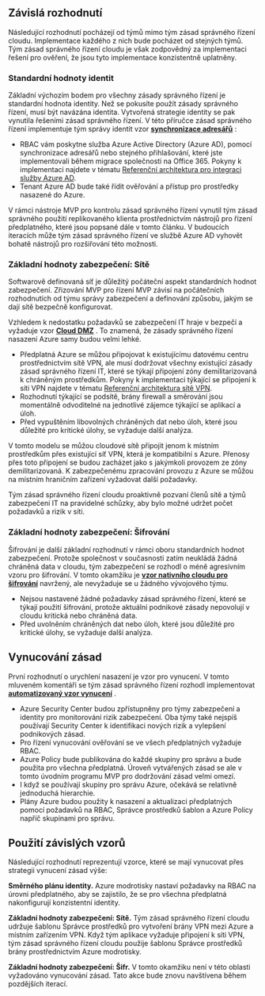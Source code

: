 <!-- TEMPLATE FILE - DO NOT ADD METADATA -->
<!-- markdownlint-disable MD002 MD041 -->

## <a name="dependent-decisions"></a>Závislá rozhodnutí

Následující rozhodnutí pocházejí od týmů mimo tým zásad správného řízení cloudu. Implementace každého z nich bude pocházet od stejných týmů. Tým zásad správného řízení cloudu je však zodpovědný za implementaci řešení pro ověření, že jsou tyto implementace konzistentně uplatněny.

### <a name="identity-baseline"></a>Standardní hodnoty identit

Základní výchozím bodem pro všechny zásady správného řízení je standardní hodnota identity. Než se pokusíte použít zásady správného řízení, musí být navázána identita. Vytvořená strategie identity se pak vynutila řešeními zásad správného řízení.
V této příručce zásad správného řízení implementuje tým správy identit vzor **[synchronizace adresářů](../../../../decision-guides/identity/index.md#directory-synchronization)** :

- RBAC vám poskytne služba Azure Active Directory (Azure AD), pomocí synchronizace adresářů nebo stejného přihlašování, které jste implementovali během migrace společnosti na Office 365. Pokyny k implementaci najdete v tématu [Referenční architektura pro integraci služby Azure AD](https://docs.microsoft.com/azure/architecture/reference-architectures/identity/azure-ad).
- Tenant Azure AD bude také řídit ověřování a přístup pro prostředky nasazené do Azure.

V rámci nástroje MVP pro kontrolu zásad správného řízení vynutil tým zásad správného použití replikovaného klienta prostřednictvím nástrojů pro řízení předplatného, které jsou popsané dále v tomto článku. V budoucích iteracích může tým zásad správného řízení ve službě Azure AD vyhovět bohatě nástrojů pro rozšiřování této možnosti.

### <a name="security-baseline-networking"></a>Základní hodnoty zabezpečení: Sítě

Softwarově definovaná síť je důležitý počáteční aspekt standardních hodnot zabezpečení. Zřizování MVP pro řízení MVP závisí na počátečních rozhodnutích od týmu správy zabezpečení a definování způsobu, jakým se dají sítě bezpečně konfigurovat.

Vzhledem k nedostatku požadavků se zabezpečení IT hraje v bezpečí a vyžaduje vzor **[Cloud DMZ](../../../../decision-guides/software-defined-network/cloud-dmz.md)** . To znamená, že zásady správného řízení nasazení Azure samy budou velmi lehké.

- Předplatná Azure se můžou připojovat k existujícímu datovému centru prostřednictvím sítě VPN, ale musí dodržovat všechny existující zásady zásad správného řízení IT, které se týkají připojení zóny demilitarizovaná k chráněným prostředkům. Pokyny k implementaci týkající se připojení k síti VPN najdete v tématu [Referenční architektura sítě VPN](https://docs.microsoft.com/azure/architecture/reference-architectures/hybrid-networking/vpn).
- Rozhodnutí týkající se podsítě, brány firewall a směrování jsou momentálně odvoditelné na jednotlivé zájemce týkající se aplikací a úloh.
- Před vypuštěním libovolných chráněných dat nebo úloh, které jsou důležité pro kritické úlohy, se vyžaduje další analýza.

V tomto modelu se můžou cloudové sítě připojit jenom k místním prostředkům přes existující síť VPN, která je kompatibilní s Azure. Přenosy přes toto připojení se budou zacházet jako s jakýmkoli provozem ze zóny demilitarizovaná. K zabezpečenému zpracování provozu z Azure se můžou na místním hraničním zařízení vyžadovat další požadavky.

Tým zásad správného řízení cloudu proaktivně pozvaní členů sítě a týmů zabezpečení IT na pravidelné schůzky, aby bylo možné udržet počet požadavků a rizik v síti.

### <a name="security-baseline-encryption"></a>Základní hodnoty zabezpečení: Šifrování

Šifrování je další základní rozhodnutí v rámci oboru standardních hodnot zabezpečení. Protože společnost v současnosti zatím neukládá žádná chráněná data v cloudu, tým zabezpečení se rozhodl o méně agresivním vzoru pro šifrování.
V tomto okamžiku je **[vzor nativního cloudu pro šifrování](../../../../decision-guides/encryption/index.md#key-management)** navržený, ale nevyžaduje se u žádného vývojového týmu.

- Nejsou nastavené žádné požadavky zásad správného řízení, které se týkají použití šifrování, protože aktuální podnikové zásady nepovolují v cloudu kritická nebo chráněná data.
- Před uvolněním chráněných dat nebo úloh, které jsou důležité pro kritické úlohy, se vyžaduje další analýza.

## <a name="policy-enforcement"></a>Vynucování zásad

První rozhodnutí o urychlení nasazení je vzor pro vynucení. V tomto mluveném komentáři se tým zásad správného řízení rozhodl implementovat **[automatizovaný vzor vynucení](../../../../decision-guides/policy-enforcement/index.md#automated-enforcement)** .

- Azure Security Center budou zpřístupněny pro týmy zabezpečení a identity pro monitorování rizik zabezpečení. Oba týmy také nejspíš používají Security Center k identifikaci nových rizik a vylepšení podnikových zásad.
- Pro řízení vynucování ověřování se ve všech předplatných vyžaduje RBAC.
- Azure Policy bude publikována do každé skupiny pro správu a bude použita pro všechna předplatná. Úroveň vytvářených zásad se ale v tomto úvodním programu MVP pro dodržování zásad velmi omezí.
- I když se používají skupiny pro správu Azure, očekává se relativně jednoduchá hierarchie.
- Plány Azure budou použity k nasazení a aktualizaci předplatných pomocí požadavků na RBAC, Správce prostředků šablon a Azure Policy napříč skupinami pro správu.

## <a name="applying-the-dependent-patterns"></a>Použití závislých vzorů

Následující rozhodnutí reprezentují vzorce, které se mají vynucovat přes strategii vynucení zásad výše:

**Směrného plánu identity.** Azure modrotisky nastaví požadavky na RBAC na úrovni předplatného, aby se zajistilo, že se pro všechna předplatná nakonfigurují konzistentní identity.

**Základní hodnoty zabezpečení: Sítě.** Tým zásad správného řízení cloudu udržuje šablonu Správce prostředků pro vytvoření brány VPN mezi Azure a místním zařízením VPN. Když tým aplikace vyžaduje připojení k síti VPN, tým zásad správného řízení cloudu použije šablonu Správce prostředků brány prostřednictvím Azure modrotisky.

**Základní hodnoty zabezpečení: Šifr.** V tomto okamžiku není v této oblasti vyžadováno vynucování zásad. Tato akce bude znovu navštívena během pozdějších iterací.
